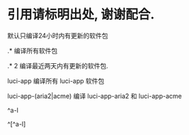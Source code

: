# 引用请标明出处, 谢谢配合.

默认只编译24小时内有更新的软件包

.* 编译所有软件包

.* 2 编译最近两天内有更新的软件包.

luci-app 编译所有 luci-app 软件包

luci-app-(aria2|acme) 编译 luci-app-aria2 和 luci-app-acme

^a-l

^[^a-l]
